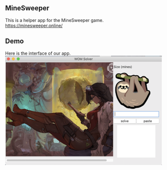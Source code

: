 ## MineSweeper
This is a helper app for the MineSweeper game.
https://minesweeper.online/

## Demo
Here is the interface of our app.
![](./demo/demo1.PNG)
